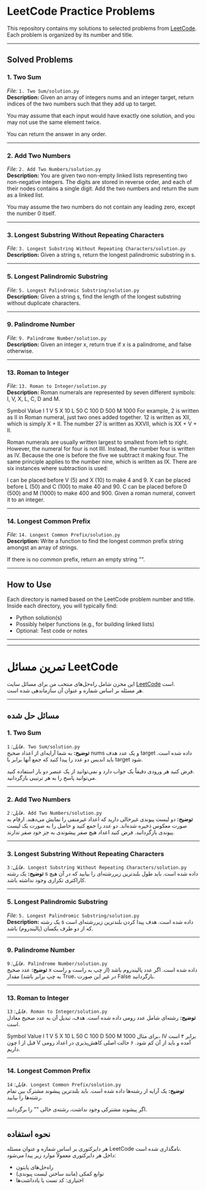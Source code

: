 # LeetCode Practice Problems

This repository contains my solutions to selected problems from [LeetCode](https://leetcode.com/).  
Each problem is organized by its number and title.  

---

## Solved Problems

### 1. Two Sum
*File:* `1. Two Sum/solution.py`  
**Description:** Given an array of integers nums and an integer target, return indices of the two numbers such that they add up to target.

You may assume that each input would have exactly one solution, and you may not use the same element twice.

You can return the answer in any order.
<!-- Example 1:
Input: nums = [2,7,11,15], target = 9
Output: [0,1]
Explanation: Because nums[0] + nums[1] == 9, we return [0, 1].

Example 2:
Input: nums = [3,2,4], target = 6
Output: [1,2]

Example 3:
Input: nums = [3,3], target = 6
Output: [0,1] -->

---

### 2. Add Two Numbers
*File:* `2. Add Two Numbers/solution.py`  
**Description:** You are given two non-empty linked lists representing two non-negative integers. The digits are stored in reverse order, and each of their nodes contains a single digit. Add the two numbers and return the sum as a linked list.

You may assume the two numbers do not contain any leading zero, except the number 0 itself.
<!-- Example 1:
Input: l1 = [2,4,3], l2 = [5,6,4]
Output: [7,0,8]
Explanation: 342 + 465 = 807.

Example 2:
Input: l1 = [0], l2 = [0]
Output: [0]

Example 3:
Input: l1 = [9,9,9,9,9,9,9], l2 = [9,9,9,9]
Output: [8,9,9,9,0,0,0,1] -->

---

### 3. Longest Substring Without Repeating Characters
*File:* `3. Longest Substring Without Repeating Characters/solution.py`  
**Description:** Given a string s, return the longest palindromic substring in s.
<!-- Example 1:
Input: s = "babad"
Output: "bab"
Explanation: "aba" is also a valid answer.

Example 2:
Input: s = "cbbd"
Output: "bb" -->

---

### 5. Longest Palindromic Substring
*File:* `5. Longest Palindromic Substring/solution.py`  
**Description:** Given a string s, find the length of the longest substring without duplicate characters.
<!-- Example 1:
Input: s = "abcabcbb"
Output: 3
Explanation: The answer is "abc", with the length of 3.

Example 2:
Input: s = "bbbbb"
Output: 1
Explanation: The answer is "b", with the length of 1.

Example 3:
Input: s = "pwwkew"
Output: 3
Explanation: The answer is "wke", with the length of 3.
Notice that the answer must be a substring, "pwke" is a subsequence and not a substring. -->

---

### 9. Palindrome Number
*File:* `9. Palindrome Number/solution.py`  
**Description:** Given an integer x, return true if x is a palindrome, and false otherwise. 
<!-- Example 1:
Input: x = 121
Output: true
Explanation: 121 reads as 121 from left to right and from right to left.

Example 2:
Input: x = -121
Output: false
Explanation: From left to right, it reads -121. From right to left, it becomes 121-. Therefore it is not a palindrome.

Example 3:
Input: x = 10
Output: false
Explanation: Reads 01 from right to left. Therefore it is not a palindrome. -->

---

### 13. Roman to Integer
*File:* `13. Roman to Integer/solution.py`  
**Description:** Roman numerals are represented by seven different symbols: I, V, X, L, C, D and M.

Symbol       Value
I             1
V             5
X             10
L             50
C             100
D             500
M             1000
For example, 2 is written as II in Roman numeral, just two ones added together. 12 is written as XII, which is simply X + II. The number 27 is written as XXVII, which is XX + V + II.

Roman numerals are usually written largest to smallest from left to right. However, the numeral for four is not IIII. Instead, the number four is written as IV. Because the one is before the five we subtract it making four. The same principle applies to the number nine, which is written as IX. There are six instances where subtraction is used:

I can be placed before V (5) and X (10) to make 4 and 9. 
X can be placed before L (50) and C (100) to make 40 and 90. 
C can be placed before D (500) and M (1000) to make 400 and 900.
Given a roman numeral, convert it to an integer.
<!-- Example 1:
Input: s = "III"
Output: 3
Explanation: III = 3.

Example 2:
Input: s = "LVIII"
Output: 58
Explanation: L = 50, V= 5, III = 3.

Example 3:
Input: s = "MCMXCIV"
Output: 1994
Explanation: M = 1000, CM = 900, XC = 90 and IV = 4. -->

---

### 14. Longest Common Prefix
*File:* `14. Longest Common Prefix/solution.py`  
**Description:** Write a function to find the longest common prefix string amongst an array of strings.

If there is no common prefix, return an empty string "".
<!-- Example 1:
Input: strs = ["flower","flow","flight"]
Output: "fl"

Example 2:
Input: strs = ["dog","racecar","car"]
Output: ""
Explanation: There is no common prefix among the input strings. -->

---

## How to Use

Each directory is named based on the LeetCode problem number and title.  
Inside each directory, you will typically find:
- Python solution(s)
- Possibly helper functions (e.g., for building linked lists)
- Optional: Test code or notes

---
---

# تمرین مسائل LeetCode

این مخزن شامل راه‌حل‌های منتخب من برای مسائل سایت [LeetCode](https://leetcode.com/) است.  
هر مسئله بر اساس شماره و عنوان آن سازماندهی شده است.  

---

## مسائل حل شده

### 1. Two Sum
*فایل:* `1. Two Sum/solution.py`  
**توضیح:** به شما آرایه‌ای از اعداد صحیح nums و یک عدد هدف target داده شده است. باید اندیس دو عدد را پیدا کنید که جمع آنها برابر با target شود.

فرض کنید هر ورودی دقیقاً یک جواب دارد و نمی‌توانید از یک عنصر دو بار استفاده کنید.  
می‌توانید پاسخ را به هر ترتیبی بازگردانید.  
<!-- Example 1:
Input: nums = [2,7,11,15], target = 9
Output: [0,1]
Explanation: Because nums[0] + nums[1] == 9, we return [0, 1].

Example 2:
Input: nums = [3,2,4], target = 6
Output: [1,2]

Example 3:
Input: nums = [3,3], target = 6
Output: [0,1] -->

---

### 2. Add Two Numbers
*فایل:* `2. Add Two Numbers/solution.py`  
**توضیح:** دو لیست پیوندی غیرخالی دارید که اعداد غیرمنفی را نمایش می‌دهند. ارقام به صورت معکوس ذخیره شده‌اند. دو عدد را جمع کنید و حاصل را به صورت یک لیست پیوندی بازگردانید.
فرض کنید اعداد هیچ صفر پیشوندی به جز خود صفر ندارند.  
<!-- Example 1:
Input: l1 = [2,4,3], l2 = [5,6,4]
Output: [7,0,8]
Explanation: 342 + 465 = 807.

Example 2:
Input: l1 = [0], l2 = [0]
Output: [0]

Example 3:
Input: l1 = [9,9,9,9,9,9,9], l2 = [9,9,9,9]
Output: [8,9,9,9,0,0,0,1] -->

---

### 3. Longest Substring Without Repeating Characters
*فایل:* `3. Longest Substring Without Repeating Characters/solution.py`  
**توضیح:** یک رشته s داده شده است. باید طول بلندترین زیررشته‌ای را بیابید که در آن هیچ کاراکتری تکراری وجود نداشته باشد.
<!-- Example 1:
Input: s = "babad"
Output: "bab"
Explanation: "aba" is also a valid answer.

Example 2:
Input: s = "cbbd"
Output: "bb" -->

---

### 5. Longest Palindromic Substring
*File:* `5. Longest Palindromic Substring/solution.py`  
**Description:** یک رشته s داده شده است. هدف پیدا کردن بلندترین زیررشته‌ای است که از دو طرف یکسان (پالیندروم) باشد.
<!-- Example 1:
Input: s = "abcabcbb"
Output: 3
Explanation: The answer is "abc", with the length of 3.

Example 2:
Input: s = "bbbbb"
Output: 1
Explanation: The answer is "b", with the length of 1.

Example 3:
Input: s = "pwwkew"
Output: 3
Explanation: The answer is "wke", with the length of 3.
Notice that the answer must be a substring, "pwke" is a subsequence and not a substring. -->

---

### 9. Palindrome Number
*فایل:* `9. Palindrome Number/solution.py`  
**توضیح:** عدد صحیح x داده شده است. اگر عدد پالیندروم باشد (از چپ به راست و راست به چپ برابر باشد) مقدار True، در غیر این صورت False بازگردانید. 
<!-- Example 1:
Input: x = 121
Output: true
Explanation: 121 reads as 121 from left to right and from right to left.

Example 2:
Input: x = -121
Output: false
Explanation: From left to right, it reads -121. From right to left, it becomes 121-. Therefore it is not a palindrome.

Example 3:
Input: x = 10
Output: false
Explanation: Reads 01 from right to left. Therefore it is not a palindrome. -->

---

### 13. Roman to Integer
*فایل:* `13. Roman to Integer/solution.py`  
**توضیح:** رشته‌ای شامل عدد رومی داده شده است. هدف، تبدیل آن به عدد صحیح معادل است.

Symbol       Value
I             1
V             5
X             10
L             50
C             100
D             500
M             1000
برای مثال، IV برابر ۴ است چون I قبل از V آمده و باید از آن کم شود. ۶ حالت اصلی کاهش‌پذیری در اعداد رومی داریم.
<!-- Example 1:
Input: s = "III"
Output: 3
Explanation: III = 3.

Example 2:
Input: s = "LVIII"
Output: 58
Explanation: L = 50, V= 5, III = 3.

Example 3:
Input: s = "MCMXCIV"
Output: 1994
Explanation: M = 1000, CM = 900, XC = 90 and IV = 4. -->

---

### 14. Longest Common Prefix
*فایل:* `14. Longest Common Prefix/solution.py`  
**توضیح:** یک آرایه از رشته‌ها داده شده است. باید بلندترین پیشوند مشترک بین تمام رشته‌ها را بیابید.

اگر پیشوند مشترکی وجود نداشت، رشته‌ی خالی "" را برگردانید.
<!-- Example 1:
Input: strs = ["flower","flow","flight"]
Output: "fl"

Example 2:
Input: strs = ["dog","racecar","car"]
Output: ""
Explanation: There is no common prefix among the input strings. -->

---

## نحوه استفاده

هر دایرکتوری بر اساس شماره و عنوان مسئله LeetCode نامگذاری شده است.  
داخل هر دایرکتوری معمولاً موارد زیر پیدا می‌شود:  
- راه‌حل‌های پایتون  
- توابع کمکی (مانند ساختن لیست پیوندی)  
- اختیاری: کد تست یا یادداشت‌ها